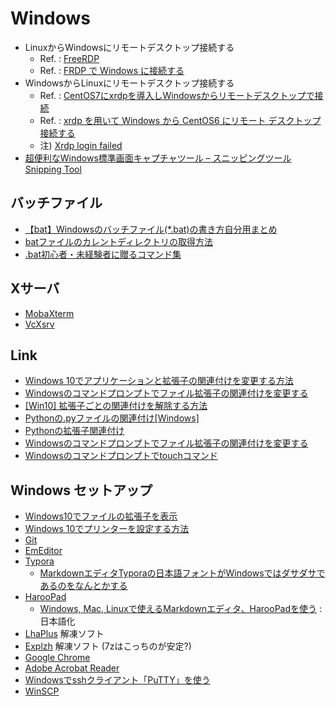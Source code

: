 
# Windows


* LinuxからWindowsにリモートデスクトップ接続する
  * Ref. : [FreeRDP](https://github.com/FreeRDP/FreeRDP)
  * Ref. : [FRDP で Windows に接続する](https://www.server-world.info/query?os=CentOS_7&p=x&f=5)
* WindowsからLinuxにリモートデスクトップ接続する
  * Ref. : [CentOS7にxrdpを導入しWindowsからリモートデスクトップで接続](https://qiita.com/shinoere/items/35793d9c6155145cb37c)
  * Ref. : [xrdp を用いて Windows から CentOS6 にリモート デスクトップ接続する](https://kogelog.com/2014/09/23/20140923-02/)
   * 注) [Xrdp login failed](https://askubuntu.com/questions/773626/xrdp-login-failed)
 * [超便利なWindows標準画面キャプチャツール – スニッピングツール Snipping Tool](http://techblog.ecstudio.jp/tech-tips/snipping-tool.html)

## バッチファイル

* [【bat】Windowsのバッチファイル(*.bat)の書き方自分用まとめ](https://qiita.com/sksmnagisa/items/8c4c1788af44cc1dc63a)
* [batファイルのカレントディレクトリの取得方法](https://qiita.com/shinichiro106/items/efb5052ef5fb8138c26d)
* [.bat初心者・未経験者に贈るコマンド集](https://qiita.com/sawa_tsuka/items/4432263ef34418175fa9)

## Xサーバ

* [MobaXterm](https://mobaxterm.mobatek.net/)
* [VcXsrv](https://sourceforge.net/projects/vcxsrv/ )

## Link

* [Windows 10でアプリケーションと拡張子の関連付けを変更する方法](https://121ware.com/qasearch/1007/app/servlet/relatedqa?QID=018054)
* [Windowsのコマンドプロンプトでファイル拡張子の関連付けを変更する](http://www.atmarkit.co.jp/ait/articles/0701/27/news021.html)
* [[Win10] 拡張子ごとの関連付けを解除する方法](https://shnk38.com/pc/how-to-win/win10-ext-association/)
* [Pythonの.pyファイルの関連付け[Windows]](http://cartman0.hatenablog.com/entry/2016/04/11/153733)
* [Pythonの拡張子関連付け](http://crape.org/tips/programming/91-python-assoc.html)
* [Windowsのコマンドプロンプトでファイル拡張子の関連付けを変更する](http://www.atmarkit.co.jp/ait/articles/0701/27/news021.html)
* [Windowsのコマンドプロンプトでtouchコマンド](https://qiita.com/Hiroki_M/items/ffac4383baac1c03adc0)

## Windows セットアップ

* [Windows10でファイルの拡張子を表示](http://qa.nifty.com/cs/catalog/faq_nqa/qid_15385/1.htm)
* [Windows 10でプリンターを設定する方法](https://121ware.com/qasearch/1007/app/servlet/relatedqa?QID=018177)
* [Git](Git.md)
* [EmEditor](https://jp.emeditor.com/download/)
* [Typora](https://typora.io/)
   * [MarkdownエディタTyporaの日本語フォントがWindowsではダサダサであるのをなんとかする](https://qiita.com/kouichi-c-nakamura/items/45947bcbc954ea611593)
* [HarooPad](http://pad.haroopress.com/)
   * [Windows, Mac, Linuxで使えるMarkdownエディタ、HarooPadを使う](https://qiita.com/shohei909/items/f33a6cace1c83bf36c8a)  : 日本語化
* [LhaPlus](https://forest.watch.impress.co.jp/library/software/lhaplus/)   解凍ソフト
* [Explzh](https://www.ponsoftware.com/) 解凍ソフト (7zはこっちのが安定?)
* [Google Chrome]( https://www.google.co.jp/chrome/browser/desktop/index.html)
* [Adobe Acrobat Reader](https://get.adobe.com/reader/?loc=jp)
* [Windowsでsshクライアント「PuTTY」を使う](http://www.atmarkit.co.jp/ait/articles/1006/25/news095.html)
* [WinSCP](https://winscp.net/eng/docs/lang:jp)
